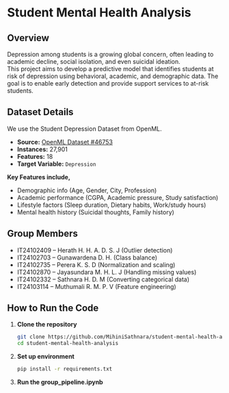 # Student Mental Health Analysis

## Overview
Depression among students is a growing global concern, often leading to academic decline, social isolation, and even suicidal ideation.  
This project aims to develop a predictive model that identifies students at risk of depression using behavioral, academic, and demographic data. The goal is to enable early detection and provide support services to at-risk students.

## Dataset Details
We use the Student Depression Dataset from OpenML.

- **Source:** [OpenML Dataset #46753](https://www.openml.org/search?type=data&status=active&id=46753&sort=runs)  
- **Instances:** 27,901  
- **Features:** 18  
- **Target Variable:** `Depression`

**Key Features include,**
- Demographic info (Age, Gender, City, Profession)  
- Academic performance (CGPA, Academic pressure, Study satisfaction)  
- Lifestyle factors (Sleep duration, Dietary habits, Work/study hours)  
- Mental health history (Suicidal thoughts, Family history)  

## Group Members
- IT24102409 – Herath H. H. A. D. S. J  (Outlier detection)
- IT24102703 – Gunawardena D. H.  (Class balance)
- IT24102735 – Perera K. S. D  (Normalization and scaling)
- IT24102870 – Jayasundara M. H. L. J  (Handling missing values)
- IT24102332 – Sathnara H. D. M  (Converting categorical data)
- IT24103114 – Muthumali R. M. P. V  (Feature engineering)

## How to Run the Code
1. **Clone the repository**
   ```bash
   git clone https://github.com/MihiniSathnara/student-mental-health-analysis.git
   cd student-mental-health-analysis

2. **Set up environment**
    ```bash
    pip install -r requirements.txt

3. **Run the group_pipeline.ipynb**


